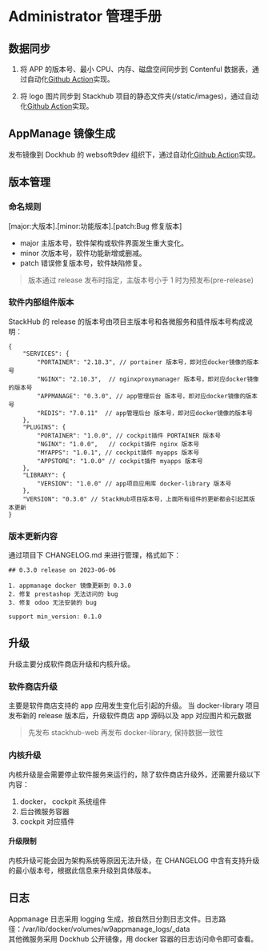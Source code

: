 # Administrator 管理手册

## 数据同步

1. 将 APP 的版本号、最小 CPU、内存、磁盘空间同步到 Contenful 数据表，通过自动化[Github Action](https://github.com/Websoft9/docker-library/blob/main/.github/workflows/requirement_to_contentful.yml)实现。

2. 将 logo 图片同步到 Stackhub 项目的静态文件夹(/static/images)，通过自动化[Github Action](https://github.com/Websoft9/StackHub/blob/main/.github/workflows/logo.yml)实现。

## AppManage 镜像生成

发布镜像到 Dockhub 的 websoft9dev 组织下，通过自动化[Github Action](https://github.com/Websoft9/StackHub/blob/main/.github/workflows/appmanage_docker.yml)实现。

## 版本管理

### 命名规则

[major:大版本].[minor:功能版本].[patch:Bug 修复版本]

- major 主版本号，软件架构或软件界面发生重大变化。
- minor 次版本号，软件功能新增或删减。
- patch 错误修复版本号，软件缺陷修复。

> 版本通过 release 发布时指定，主版本号小于 1 时为预发布(pre-release)

### 软件内部组件版本

StackHub 的 release 的版本号由项目主版本号和各微服务和插件版本号构成说明：

```
{
    "SERVICES": {
        "PORTAINER": "2.18.3", // portainer 版本号，即对应docker镜像的版本号
        "NGINX": "2.10.3",  // nginxproxymanager 版本号，即对应docker镜像的版本号
        "APPMANAGE": "0.3.0", // app管理后台 版本号，即对应docker镜像的版本号
        "REDIS": "7.0.11"  // app管理后台 版本号，即对应docker镜像的版本号
    },
    "PLUGINS": {
        "PORTAINER": "1.0.0", // cockpit插件 PORTAINER 版本号
        "NGINX": "1.0.0",   // cockpit插件 nginx 版本号
        "MYAPPS": "1.0.1", // cockpit插件 myapps 版本号
        "APPSTORE": "1.0.0" // cockpit插件 myapps 版本号
    },
    "LIBRARY": {
        "VERSION": "1.0.0" // app项目应用库 docker-library 版本号
    },
    "VERSION": "0.3.0" // StackHub项目版本号，上面所有组件的更新都会引起其版本更新
}
```

### 版本更新内容

通过项目下 CHANGELOG.md 来进行管理，格式如下：

```
## 0.3.0 release on 2023-06-06

1. appmanage docker 镜像更新到 0.3.0
2. 修复 prestashop 无法访问的 bug
3. 修复 odoo 无法安装的 bug

support min_version: 0.1.0

```

## 升级

升级主要分成软件商店升级和内核升级。

### 软件商店升级

主要是软件商店支持的 app 应用发生变化后引起的升级。
当 docker-library 项目发布新的 release 版本后，升级软件商店 app 源码以及 app 对应图片和元数据

> 先发布 stackhub-web 再发布 docker-library, 保持数据一致性

### 内核升级

内核升级是会需要停止软件服务来运行的，除了软件商店升级外，还需要升级以下内容：

1. docker， cockpit 系统组件
2. 后台微服务容器
3. cockpit 对应插件

#### 升级限制

内核升级可能会因为架构系统等原因无法升级，在 CHANGELOG 中含有支持升级的最小版本号，根据此信息来升级到具体版本。

## 日志

Appmanage 日志采用 logging 生成，按自然日分割日志文件。日志路径：/var/lib/docker/volumes/w9appmanage_logs/\_data  
其他微服务采用 Dockhub 公开镜像，用 docker 容器的日志访问命令即可查看。
